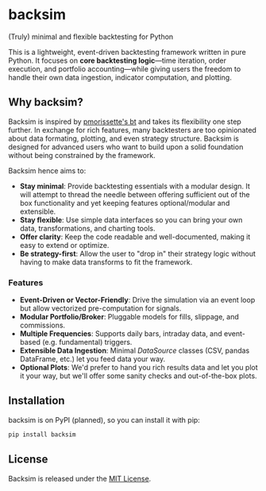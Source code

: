 # backsim

(Truly) minimal and flexible backtesting for Python

This is a lightweight, event-driven backtesting framework written in pure Python. It focuses on **core backtesting logic**—time iteration, order execution, and portfolio accounting—while giving users the freedom to handle their own data ingestion, indicator computation, and plotting.

## Why backsim?

Backsim is inspired by [pmorissette's bt](https://github.com/pmorissette/bt) and takes its flexibility one step further. In exchange for rich features, many backtesters are too opinionated about data formating, plotting, and even strategy structure. Backsim is designed for advanced users who want to build upon a solid foundation without being constrained by the framework.

Backsim hence aims to:

- **Stay minimal**: Provide backtesting essentials with a modular design. It will attempt to thread the needle between offering sufficient out of the box functionality and yet keeping features optional/modular and extensible.
- **Stay flexible**: Use simple data interfaces so you can bring your own data, transformations, and charting tools.
- **Offer clarity**: Keep the code readable and well-documented, making it easy to extend or optimize.
- **Be strategy-first**: Allow the user to "drop in" their strategy logic without having to make data transforms to fit the framework.

### Features

- **Event-Driven or Vector-Friendly**: Drive the simulation via an event loop but allow vectorized pre-computation for signals.
- **Modular Portfolio/Broker**: Pluggable models for fills, slippage, and commissions.
- **Multiple Frequencies**: Supports daily bars, intraday data, and event-based (e.g. fundamental) triggers.
- **Extensible Data Ingestion**: Minimal *DataSource* classes (CSV, pandas DataFrame, etc.) let you feed data your way.
- **Optional Plots**: We'd prefer to hand you rich results data and let you plot it your way, but we'll offer some sanity checks and out-of-the-box plots.

## Installation

backsim is on PyPI (planned), so you can install it with pip:

```bash
pip install backsim
```

## License

Backsim is released under the [MIT License](/LICENSE).
